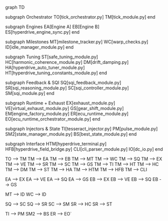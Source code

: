 graph TD

subgraph Orchestrator
  TO[tick_orchestrator.py]
  TM[tick_module.py]
end

subgraph Engines
  EA[Engine A]
  EB[Engine B]
  ES[hyperdrive_engine_sync.py]
end

subgraph Milestones
  MT[milestone_tracker.py]
  WC[warp_checks.py]
  ID[idle_manager_module.py]
end

subgraph Tuning
  ST[safe_tuning_module.py]
  HC[harmonic_coherence_module.py]
  DM[drift_damping.py]
  HA[hyperdrive_auto_tuner_module.py]
  HT[hyperdrive_tuning_constants_module.py]
end

subgraph Feedback & SQI
  SQ[sqi_feedback_module.py]
  SR[sqi_reasoning_module.py]
  SC[sqi_controller_module.py]
  SM[sqi_module.py]
end

subgraph Runtime + Exhaust
  EX[exhaust_module.py]
  VE[virtual_exhaust_module.py]
  GS[gear_shift_module.py]
  EM[engine_factory_module.py]
  ER[ecu_runtime_module.py]
  EO[ecu_runtime_orchestrator_module.py]
end

subgraph Injectors & State
  TI[tesseract_injector.py]
  PM[pulse_module.py]
  SM2[state_manager_module.py]
  BS[best_state_module.py]
end

subgraph Interface
  HTM[hyperdrive_terminal.py]
  HFB[hyperdrive_field_bridge.py]
  CLI[cli_parser_module.py]
  IO[dc_io.py]
end

TO --> TM
TM --> EA
TM --> EB
TM --> MT
TM --> WC
TM --> SQ
TM --> EX
TM --> VE
TM --> SR
TM --> SC
TM --> GS
TM --> TI
TM --> HT
TM --> HC
TM --> DM
TM --> ST
TM --> HA
TM --> HTM
TM --> HFB
TM --> CLI

EA --> EX
EA --> VE
EA --> SQ
EA --> GS
EB --> EX
EB --> VE
EB --> SQ
EB --> GS

MT --> ID
WC --> ID

SQ --> SC
SQ --> SR
SC --> SM
SR --> HC
SR --> ST

TI --> PM
SM2 --> BS
ER --> EO`